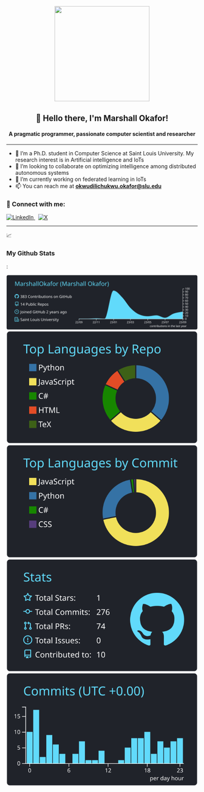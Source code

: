 <p align="center">
  <img src="https://github.com/MarshallOkafor/marshallokafor/assets/89559173/cbbc8749-3523-4f03-a183-6fcd0ed51466" width="250" height="250">
</p>

<h2 align="center">👋 Hello there, I'm Marshall Okafor!</h2>

<h4 align="center">A pragmatic programmer, passionate computer scientist and researcher</h4>

---

- 🔭 I’m a Ph.D. student in Computer Science at Saint Louis University. My research interest is in Artificial intelligence and IoTs
- 👯 I’m looking to collaborate on optimizing intelligence among distributed autonomous systems
- 🌱 I’m currently working on federated learning in IoTs
- 📫 You can reach me at **okwudilichukwu.okafor@slu.edu**

<h3 align="left">🔗 Connect with me:</h3>
<p>
  <a href="https://www.linkedin.com/in/marshall-okafor-7253b5106" target="blank">
    <img src="https://upload.wikimedia.org/wikipedia/commons/c/ca/LinkedIn_logo_initials.png" alt="LinkedIn" height="40" width="40"/> 
  </a>
  &nbsp;
  <a href="https://twitter.com/MarshallOkafor" target="blank">
    <img src="https://github.com/MarshallOkafor/marshallokafor/assets/89559173/651c686e-6870-4341-8ee5-3aeea3ee1566" alt="X" height="40" width="40"/>
  </a>
</p>

---

<summary>📈 <h3>My Github Stats</h3>:</summary>

[![](https://raw.githubusercontent.com/MarshallOkafor/marshallokafor/master/profile-summary-card-output/react/0-profile-details.svg)](https://github.com/vn7n24fzkq/github-profile-summary-cards)
[![](https://raw.githubusercontent.com/MarshallOkafor/marshallokafor/master/profile-summary-card-output/react/1-repos-per-language.svg)](https://github.com/vn7n24fzkq/github-profile-summary-cards) [![](https://raw.githubusercontent.com/MarshallOkafor/marshallokafor/master/profile-summary-card-output/react/2-most-commit-language.svg)](https://github.com/vn7n24fzkq/github-profile-summary-cards)
[![](https://raw.githubusercontent.com/MarshallOkafor/marshallokafor/master/profile-summary-card-output/react/3-stats.svg)](https://github.com/vn7n24fzkq/github-profile-summary-cards) [![](https://raw.githubusercontent.com/MarshallOkafor/marshallokafor/master/profile-summary-card-output/react/4-productive-time.svg)](https://github.com/vn7n24fzkq/github-profile-summary-cards)

